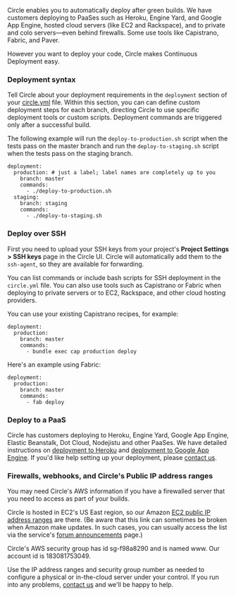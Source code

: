 Circle enables you to automatically deploy after green builds.
We have customers deploying to PaaSes such as Heroku, Engine Yard,
and Google App Engine, hosted cloud servers (like EC2 and Rackspace),
and to private and colo servers&mdash;even behind firewalls.
Some use tools like Capistrano, Fabric, and Paver.

However you want to deploy your code, Circle makes
Continuous Deployment easy.

### Deployment syntax

Tell Circle about your deployment requirements in the `deployment`
section of your [circle.yml](/docs/configuration) file.
Within this section, you can can define custom deployment steps for each
branch, directing Circle to use specific deployment tools or custom scripts.
Deployment commands are triggered only after a successful build.

The following example will run the `deploy-to-production.sh`
script when the tests pass on the master branch and run the
`deploy-to-staging.sh` script when the tests pass on the staging branch.

```
deployment:
  production: # just a label; label names are completely up to you
    branch: master
    commands:
      - ./deploy-to-production.sh
  staging:
    branch: staging
    commands:
      - ./deploy-to-staging.sh
```

### Deploy over SSH

First you need to upload your SSH keys from your project's
**Project Settings > SSH keys** page in the Circle UI.
Circle will automatically add them to the `ssh-agent`,
so they are available for forwarding.

You can list commands or include bash scripts for SSH deployment in the
`circle.yml` file.
You can also use tools such as Capistrano or Fabric when deploying to
private servers or to EC2, Rackspace, and other cloud hosting providers.

You can use your existing Capistrano recipes, for example:

```
deployment:
  production:
    branch: master
    commands:
      - bundle exec cap production deploy
```

Here's an example using Fabric:

```
deployment:
  production:
    branch: master
    commands:
      - fab deploy
```

### Deploy to a PaaS

Circle has customers deploying to Heroku, Engine Yard, Google App Engine, Elastic Beanstalk, Dot Cloud, Nodejistu and other PaaSes. We have detailed instructions on
[deployment to Heroku](/docs/continuous-deployment-with-heroku)
and [deployment to Google App Engine](/docs/deploy-google-app-engine).
If you'd like help setting up your deployment, please
[contact us](mailto:sayhi@circleci.com).

### Firewalls, webhooks, and Circle's Public IP address ranges

You may need Circle's AWS information if you have a firewalled server that you need to access as part of your builds.

Circle is hosted in EC2's US East region, so our Amazon
[EC2 public IP address ranges](https://forums.aws.amazon.com/ann.jspa?annID=1701)
are there.
(Be aware that this link can sometimes be broken when Amazon make updates.
In such cases, you can usually access the list via the service's
[forum announcements](https://forums.aws.amazon.com/forum.jspa?forumID=30)
page.)

Circle's AWS security group has id sg-f98a8290 and is named www. Our account id is 183081753049.

Use the IP address ranges and security group number as needed to configure
a physical or in-the-cloud server under your control.
If you run into any problems, [contact us](mailto:sayhi@circleci.com)
and we'll be happy to help.
